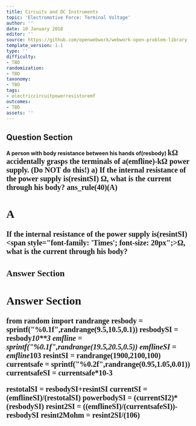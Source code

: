 ```yaml
---
title: Circuits and DC Instruments
topic: 'Electromotive Force: Terminal Voltage'
author: ''
date: 10 January 2018
editor: ''
source: https://github.com/openwebwork/webwork-open-problem-library
template_version: 1.1
type: ''
difficulty:
- TBD
randomization:
- TBD
taxonomy:
- TBD
tags:
- electriccircuitpowerresistoremf
outcomes:
- TBD
assets: ''
---
```


## Question Section 

<b>
A person with body resistance between his hands of(resbody) <span style="font-family: 'Times'; font-size: 20px";>k&Omega;<span> accidentally grasps the terminals of a(emfline)-<span style="font-family: 'Times'; font-size: 20px";>k&Omega;<span> power supply. (Do NOT do this!)
a) If the internal resistance of the power supply is(resintSI) <span style="font-family: 'Times'; font-size: 20px";>&Omega;<span>, what is the current through his body?
ans_rule(40)(A)

## A
If the internal resistance of the power supply is(resintSI) <span style="font-family: 'Times'; font-size: 20px";>&Omega;<span>, what is the current through his body?
### Answer Section


## Answer Section

from random import randrange
resbody = sprintf("%0.1f",randrange(9.5,10.5,0.1))
resbodySI = resbody*10**3
emfline = sprintf("%0.1f",randrange(19.5,20.5,0.5))
emflineSI = emfline*10**3
resintSI = randrange(1900,2100,100)
currentsafe = sprintf("%0.2f",randrange(0.95,1.05,0.01))
currentsafeSI = currentsafe*10**-3

restotalSI = resbodySI+resintSI
currentSI = (emflineSI)/(restotalSI)
powerbodySI = (currentSI**2)*(resbodySI)
resint2SI = ((emflineSI)/(currentsafeSI))-resbodySI
resint2Mohm = resint2SI/(10**6)